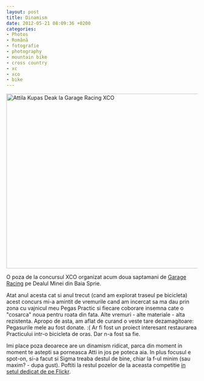 ```yaml
---
layout: post
title: Dinamism
date: 2012-05-21 08:09:36 +0200
categories:
- Photos
- Română
- fotografie
- photography
- mountain bike
- cross country
- xc
- xco
- bike
---
```

<a href="http://www.flickr.com/photos/janos/7156995332/" title="Attila Kupas Deak by János Rusiczki, on Flickr"><img src="https://content.rusiczki.net/2012/05/attila-kupas-deak-garage-racing-xco-693x460.jpg" alt="Attila Kupas Deak la Garage Racing XCO" title="Attila Kupas Deak la Garage Racing XCO" width="693" height="460" class="alignnone size-medium wp-image-1559" /></a>

O poza de la concursul XCO organizat acum doua saptamani de <a href="http://www.garageracing.ro">Garage Racing</a> pe Dealul Minei din Baia Sprie.

Atat anul acesta cat si anul trecut (cand am explorat traseul pe bicicleta) acest concurs mi-a amintit de vremurile cand am incercat sa ma dau prin zona cu vajnicul meu Pegas Practic si fiecare coborare insemna cate o "cosarca" noua pentru roata din fata. Alte vremuri - alte materiale - alta rezistenta. Apropo de asta, am aflat de curand o veste tare dezamagitoare: Pegasurile mele au fost donate. :( Ar fi fost un proiect interesant restaurarea Practicului intr-o bicicleta de oras. Dar n-a fost sa fie.

Imi place poza deoarece are un dinamism ridicat, parca din moment in moment te astepti sa porneasca Atti in jos pe poteca aia. In plus focusul e spot-on, si-a facut si Sigma treaba destul de bine, chiar la f-ul minim (sau maxim? - dupa gust). Poftiti la restul pozelor de la aceasta competitie <a href="http://www.flickr.com/photos/janos/sets/72157629630687042/">in setul dedicat de pe Flickr</a>.
